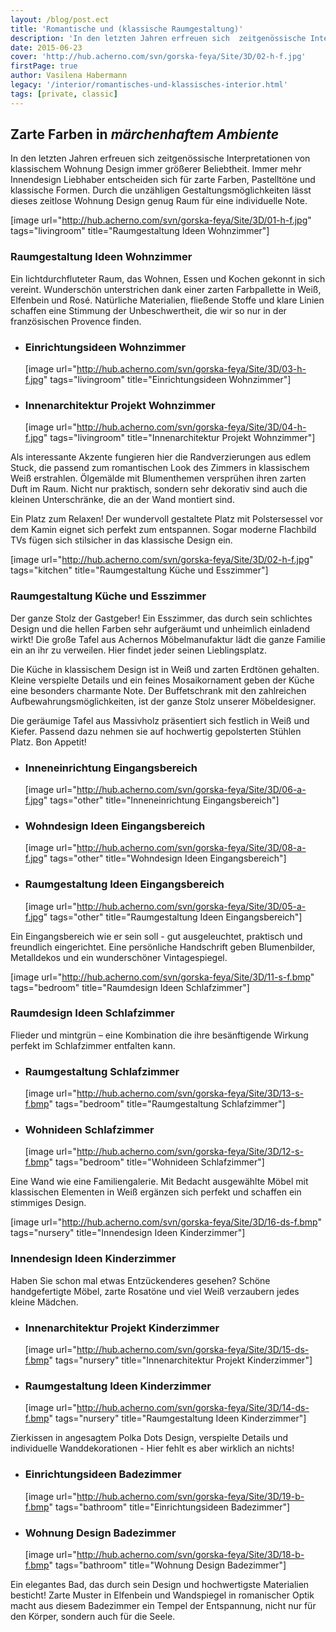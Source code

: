 ```yaml
---
layout: /blog/post.ect
title: 'Romantische und (klassische Raumgestaltung)'
description: 'In den letzten Jahren erfreuen sich  zeitgenössische Interpretationen von klassischem Wohnung Design immer größerer Beliebtheit. Immer mehr Innendesign Liebhaber entscheiden sich für zarte Farben, Pastelltöne und klassische Formen. Durch die unzähligen Gestaltungsmöglichkeiten lässt dieses zeitlose Wohnung Design genug Raum für eine individuelle Note.'
date: 2015-06-23
cover: 'http://hub.acherno.com/svn/gorska-feya/Site/3D/02-h-f.jpg'
firstPage: true
author: Vasilena Habermann
legacy: '/interior/romantisches-und-klassisches-interior.html'
tags: [private, classic]
---
```

## Zarte Farben in *märchenhaftem Ambiente*
In den letzten Jahren erfreuen sich  zeitgenössische Interpretationen von klassischem Wohnung Design immer größerer Beliebtheit. Immer mehr Innendesign Liebhaber entscheiden sich für zarte Farben, Pastelltöne und klassische Formen. Durch die unzähligen Gestaltungsmöglichkeiten lässt dieses zeitlose Wohnung Design genug Raum für eine individuelle Note.

[image url="http://hub.acherno.com/svn/gorska-feya/Site/3D/01-h-f.jpg" tags="livingroom" title="Raumgestaltung Ideen Wohnzimmer"]
### Raumgestaltung Ideen **Wohnzimmer**

Ein lichtdurchfluteter Raum, das Wohnen, Essen und Kochen gekonnt in sich vereint. Wunderschön unterstrichen dank einer zarten Farbpallette in Weiß, Elfenbein und Rosé. Natürliche Materialien, fließende Stoffe und klare Linien schaffen eine Stimmung der Unbeschwertheit, die wir so  nur in der französischen Provence finden.

-   ### Einrichtungsideen **Wohnzimmer**
    [image url="http://hub.acherno.com/svn/gorska-feya/Site/3D/03-h-f.jpg" tags="livingroom" title="Einrichtungsideen Wohnzimmer"]
-   ### Innenarchitektur Projekt **Wohnzimmer**
    [image url="http://hub.acherno.com/svn/gorska-feya/Site/3D/04-h-f.jpg" tags="livingroom" title="Innenarchitektur Projekt Wohnzimmer"]

Als interessante Akzente  fungieren hier die Randverzierungen aus edlem Stuck, die passend zum romantischen Look des Zimmers in klassischem Weiß erstrahlen. Ölgemälde mit Blumenthemen versprühen ihren zarten Duft im Raum. Nicht nur praktisch, sondern sehr dekorativ sind auch die kleinen Unterschränke, die an der Wand montiert sind.

Ein Platz zum Relaxen! Der wundervoll gestaltete Platz mit Polstersessel vor dem  Kamin eignet sich perfekt zum entspannen. Sogar moderne Flachbild TVs fügen sich stilsicher in das klassische Design ein.

[image url="http://hub.acherno.com/svn/gorska-feya/Site/3D/02-h-f.jpg" tags="kitchen" title="Raumgestaltung Küche und Esszimmer"]
### Raumgestaltung **Küche und Esszimmer**

Der ganze Stolz der Gastgeber! Ein Esszimmer, das durch sein schlichtes Design und die hellen Farben sehr aufgeräumt und unheimlich einladend wirkt!
Die große Tafel aus Achernos Möbelmanufaktur lädt die ganze Familie ein an ihr zu verweilen. Hier findet jeder seinen Lieblingsplatz.

Die Küche in klassischem Design ist in Weiß und zarten Erdtönen gehalten. Kleine  verspielte Details und ein feines Mosaikornament geben der Küche eine besonders charmante Note. Der Buffetschrank mit den zahlreichen Aufbewahrungsmöglichkeiten, ist der ganze Stolz unserer Möbeldesigner.

Die geräumige Tafel aus Massivholz präsentiert sich festlich in Weiß und Kiefer. Passend dazu nehmen sie auf hochwertig gepolsterten Stühlen Platz.
Bon Appetit!

-   ### Inneneinrichtung **Eingangsbereich**
    [image url="http://hub.acherno.com/svn/gorska-feya/Site/3D/06-a-f.jpg" tags="other" title="Inneneinrichtung Eingangsbereich"]
-   ### Wohndesign Ideen **Eingangsbereich**
    [image url="http://hub.acherno.com/svn/gorska-feya/Site/3D/08-a-f.jpg" tags="other" title="Wohndesign Ideen Eingangsbereich"]
-   ### Raumgestaltung Ideen **Eingangsbereich**
    [image url="http://hub.acherno.com/svn/gorska-feya/Site/3D/05-a-f.jpg" tags="other" title="Raumgestaltung Ideen Eingangsbereich"]

Ein Eingangsbereich wie er sein soll - gut ausgeleuchtet, praktisch und freundlich eingerichtet. Eine persönliche Handschrift geben Blumenbilder, Metalldekos und ein wunderschöner Vintagespiegel.

[image url="http://hub.acherno.com/svn/gorska-feya/Site/3D/11-s-f.bmp" tags="bedroom" title="Raumdesign Ideen Schlafzimmer"]
### Raumdesign Ideen **Schlafzimmer**

Flieder und mintgrün – eine Kombination die ihre besänftigende Wirkung perfekt im Schlafzimmer entfalten kann. 

-   ### Raumgestaltung **Schlafzimmer**
    [image url="http://hub.acherno.com/svn/gorska-feya/Site/3D/13-s-f.bmp" tags="bedroom" title="Raumgestaltung Schlafzimmer"]
-   ### Wohnideen **Schlafzimmer**
    [image url="http://hub.acherno.com/svn/gorska-feya/Site/3D/12-s-f.bmp" tags="bedroom" title="Wohnideen Schlafzimmer"]

Eine Wand wie eine Familiengalerie. Mit Bedacht ausgewählte Möbel mit klassischen Elementen in Weiß  ergänzen sich perfekt und schaffen ein stimmiges Design.

[image url="http://hub.acherno.com/svn/gorska-feya/Site/3D/16-ds-f.bmp" tags="nursery" title="Innendesign Ideen Kinderzimmer"]
### Innendesign Ideen **Kinderzimmer**

Haben Sie schon mal etwas Entzückenderes gesehen? Schöne handgefertigte Möbel, zarte Rosatöne und viel Weiß verzaubern jedes kleine Mädchen.

-   ### Innenarchitektur Projekt **Kinderzimmer**
    [image url="http://hub.acherno.com/svn/gorska-feya/Site/3D/15-ds-f.bmp" tags="nursery" title="Innenarchitektur Projekt Kinderzimmer"]
-   ### Raumgestaltung Ideen **Kinderzimmer**
    [image url="http://hub.acherno.com/svn/gorska-feya/Site/3D/14-ds-f.bmp" tags="nursery" title="Raumgestaltung Ideen Kinderzimmer"]

Zierkissen in angesagtem Polka Dots Design, verspielte Details und individuelle Wanddekorationen - Hier fehlt es aber wirklich an nichts!

-   ### Einrichtungsideen **Badezimmer**
    [image url="http://hub.acherno.com/svn/gorska-feya/Site/3D/19-b-f.bmp" tags="bathroom" title="Einrichtungsideen Badezimmer"]
-   ### Wohnung Design **Badezimmer**
    [image url="http://hub.acherno.com/svn/gorska-feya/Site/3D/18-b-f.bmp" tags="bathroom" title="Wohnung Design Badezimmer"]

Ein elegantes Bad, das durch sein Design und  hochwertigste Materialien besticht! Zarte Muster in Elfenbein und Wandspiegel in romanischer Optik macht aus diesem Badezimmer ein Tempel der Entspannung, nicht nur für den Körper, sondern auch für die Seele.